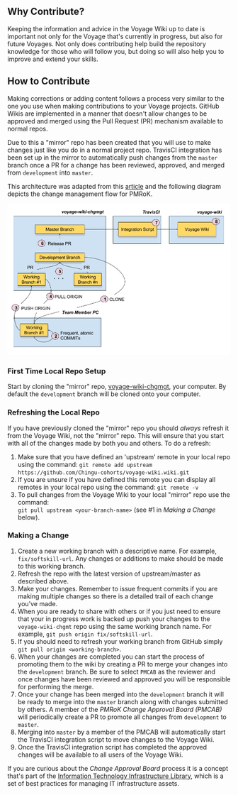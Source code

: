 ## Why Contribute?

Keeping the information and advice in the Voyage Wiki up to date is important not only
for the Voyage that's currently in progress, but also for future Voyages.
Not only does contributing help build the repository knowledge for those who
will follow you, but doing so will also help you to improve and
extend your skills.

## How to Contribute

Making corrections or adding content follows a process very
similar to the one you use when making contributions to your Voyage projects. 
GitHub Wikis are implemented in a manner that doesn't allow changes to be
approved and merged using the Pull Request (PR) mechanism available to normal
repos.

Due to this a "mirror" repo has been created that you will use to make changes
just like you do in a normal project repo. TravisCI integration has been set
up in the mirror to automatically push changes from the `master` branch once
a PR for a change has been reviewed, approved, and merged from `development`
into `master`.

This architecture was adapted from this [article](http://www.growingwiththeweb.com/2016/07/enabling-pull-requests-on-github-wikis.html)
and the following diagram depicts the change management flow for PMRoK.

![Voyage Wiki Change Management Workflow](https://github.com/Chingu-cohorts/voyage-wiki/blob/development/images/Voyage%20Wiki%20Change%20Mgt%20Workflow.png)

### First Time Local Repo Setup
Start by cloning the "mirror" repo, [voyage-wiki-chgmgt](https://github.com/Chingu-cohorts/voyage-wiki-chgmgt),
your computer. By default the `development` branch will be cloned onto your computer.

### Refreshing the Local Repo
If you have previously cloned the "mirror" repo you should *_always_* refresh it from the Voyage Wiki, not the "mirror" repo. This will ensure that you start with all of the changes made by both you and others. To do a refresh:
1. Make sure that you have defined an 'upstream' remote in your local repo using the command: 
   `git remote add upstream https://github.com/Chingu-cohorts/voyage-wiki.wiki.git`
2. If you are unsure if you have defined this remote you can display all remotes in your local repo using the command: 
   `git remote -v`
3. To pull changes from the Voyage Wiki to your local "mirror" repo use the command:<br> 
   `git pull upstream <your-branch-name>` (see #1 in _Making a Change_ below).

### Making a Change
1. Create a new working branch with a descriptive name. For example, `fix/softskill-url`. Any changes or additions to make should be made to this working branch.
2. Refresh the repo with the latest version of upstream/master as described above.
3. Make your changes. Remember to issue frequent commits if you are making multiple changes so there is a detailed trail of each change you've made.
3. When you are ready to share with others or if you just need to ensure that your in progress work
is backed up push your changes to the `voyage-wiki-chgmt` repo using the same working branch name. For
example, `git push origin fix/softskill-url`.
4. If you should need to refresh your working branch from GitHub simply
`git pull origin <working-branch>`.
5. When your changes are completed you can start the process of promoting them to the wiki by
creating a PR to merge your changes into the `development` branch. Be sure to select `PMCAB` as
the reviewer and once changes have been reviewed and approved you will be responsible for 
performing the merge.
6. Once your change has been merged into the `development` branch it will be ready to merge into
the `master` branch along with changes submitted by others. A member of the _PMRoK Change Approval
Board (PMCAB)_ will periodically create a PR to promote all changes from `development` to `master`.
7. Merging into `master` by a member of the PMCAB will automatically start the TravisCI integration
script to move changes to the Voyage Wiki.
8. Once the TravisCI integration script has completed the approved changes will be available to
all users of the Voyage Wiki.

If you are curious about the _Change Approval Board_ process it is a concept that's part of the
[Information Technology Infrastructure Library](https://en.wikipedia.org/wiki/ITIL), which is a
set of best practices for managing IT infrastructure assets. 
